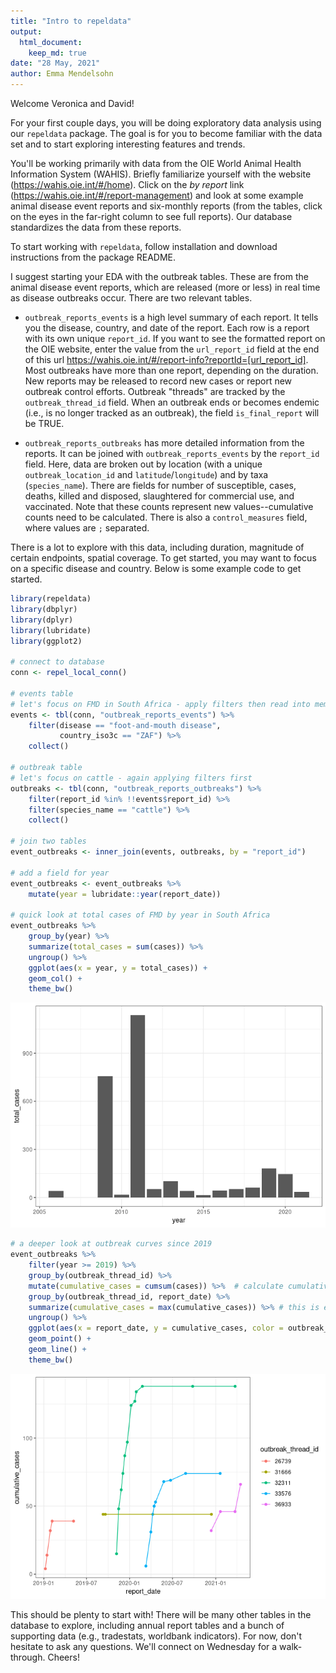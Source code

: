 ```yaml
---
title: "Intro to repeldata"
output: 
  html_document:
    keep_md: true
date: "28 May, 2021"
author: Emma Mendelsohn
---
```




Welcome Veronica and David!

For your first couple days, you will be doing exploratory data analysis using our `repeldata` package. The goal is for you to become familiar with the data set and to start exploring interesting features and trends.

You'll be working primarily with data from the OIE World Animal Health Information System (WAHIS). Briefly familiarize yourself with the website (https://wahis.oie.int/#/home). Click on the _by report_ link (https://wahis.oie.int/#/report-management) and look at some example animal disease event reports and six-monthly reports (from the tables, click on the eyes in the far-right column to see full reports). Our database standardizes the data from these reports. 

To start working with `repeldata`, follow installation and download instructions from the package README. 

I suggest starting your EDA with the outbreak tables. These are from the animal disease event reports, which are released (more or less) in real time as disease outbreaks occur. There are two relevant tables.

 - `outbreak_reports_events` is a high level summary of each report. It tells you the disease, country, and date of the report. Each row is a report with its own unique `report_id`. If you want to see the formatted report on the OIE website, enter the value from the `url_report_id` field at the end of this url https://wahis.oie.int/#/report-info?reportId=[url_report_id]. Most outbreaks have more than one report, depending on the duration. New reports may be released to record new cases or report new outbreak control efforts. Outbreak "threads" are tracked by the `outbreak_thread_id` field. When an outbreak ends or becomes endemic (i.e., is no longer tracked as an outbreak), the field `is_final_report` will be TRUE. 

 - `outbreak_reports_outbreaks` has more detailed information from the reports. It can be joined with `outbreak_reports_events` by the `report_id` field. Here, data are broken out by location (with a unique `outbreak_location_id` and `latitude`/`longitude`) and by taxa (`species_name`). There are fields for number of susceptible, cases, deaths, killed and disposed, slaughtered for commercial use, and vaccinated. Note that these counts represent new values--cumulative counts need to be calculated. There is also a `control_measures` field, where values are `;` separated.

There is a lot to explore with this data, including duration, magnitude of certain endpoints, spatial coverage. To get started, you may want to focus on a specific disease and country. Below is some example code to get started.


```r
library(repeldata)
library(dbplyr)
library(dplyr)
library(lubridate)
library(ggplot2)

# connect to database
conn <- repel_local_conn()

# events table
# let's focus on FMD in South Africa - apply filters then read into memory
events <- tbl(conn, "outbreak_reports_events") %>% 
    filter(disease == "foot-and-mouth disease",
           country_iso3c == "ZAF") %>% 
    collect()

# outbreak table
# let's focus on cattle - again applying filters first
outbreaks <- tbl(conn, "outbreak_reports_outbreaks") %>% 
    filter(report_id %in% !!events$report_id) %>% 
    filter(species_name == "cattle") %>%
    collect()

# join two tables
event_outbreaks <- inner_join(events, outbreaks, by = "report_id")

# add a field for year 
event_outbreaks <- event_outbreaks %>% 
    mutate(year = lubridate::year(report_date)) 

# quick look at total cases of FMD by year in South Africa
event_outbreaks %>% 
    group_by(year) %>% 
    summarize(total_cases = sum(cases)) %>% 
    ungroup() %>% 
    ggplot(aes(x = year, y = total_cases)) + 
    geom_col() +
    theme_bw()
```

![](ecohealthnet-introduction_files/figure-html/unnamed-chunk-1-1.png)<!-- -->

```r
# a deeper look at outbreak curves since 2019
event_outbreaks %>%
    filter(year >= 2019) %>% 
    group_by(outbreak_thread_id) %>% 
    mutate(cumulative_cases = cumsum(cases)) %>%  # calculate cumulative cases by outbreak
    group_by(outbreak_thread_id, report_date) %>% 
    summarize(cumulative_cases = max(cumulative_cases)) %>% # this is effectively summarizing over multiple sublocations within the outbreak 
    ungroup() %>% 
    ggplot(aes(x = report_date, y = cumulative_cases, color = outbreak_thread_id)) +
    geom_point() + 
    geom_line() +
    theme_bw()
```

![](ecohealthnet-introduction_files/figure-html/unnamed-chunk-1-2.png)<!-- -->



This should be plenty to start with! There will be many other tables in the database to explore, including annual report tables and a bunch of supporting data (e.g., tradestats, worldbank indicators). For now, don't hesitate to ask any questions. We'll connect on Wednesday for a walk-through. Cheers! 
